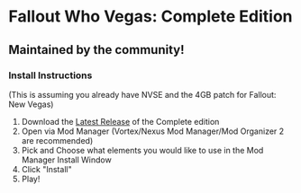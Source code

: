 # Fallout Who Vegas: Complete Edition
## Maintained by the community!

### Install Instructions
(This is assuming you already have NVSE and the 4GB patch for Fallout: New Vegas)
1. Download the [Latest Release](https://github.com/Fallout-Who-Vegas/Fallout-Who-Vegas-Complete-Edition/releases) of the Complete edition 
2. Open via Mod Manager (Vortex/Nexus Mod Manager/Mod Organizer 2 are recommended)
3. Pick and Choose what elements you would like to use in the Mod Manager Install Window
4. Click "Install"
5. Play!
